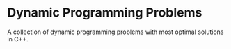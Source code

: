 # Dynamic Programming Problems

A collection of dynamic programming problems with most optimal solutions in C++.

